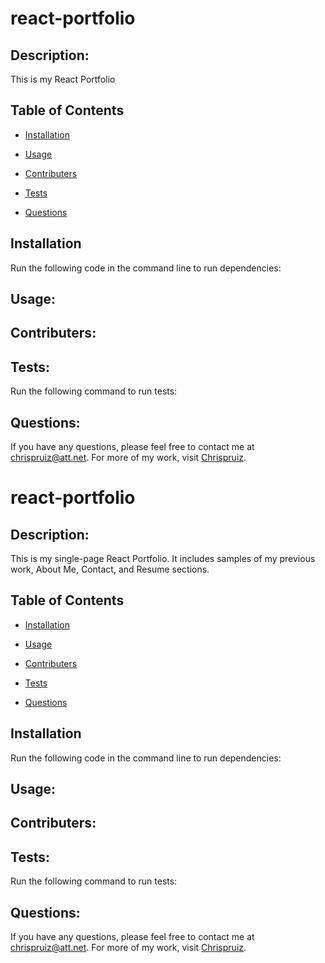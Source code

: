 # react-portfolio
  
  ## Description: 
  This is my React Portfolio
  ## Table of Contents
  * [Installation](#installation) 
  * [Usage](#usage)
  * [Contributers](#contributers)
  
  * [Tests](#tests)
  * [Questions](#questions)
  ## Installation
  Run the following code in the command line to run dependencies:
  
  ## Usage:
  
  ## Contributers:
  
  ## Tests:
  Run the following command to run tests:
  
  
  ## Questions:
  If you have any questions, please feel free to contact me at chrispruiz@att.net. For more of my work, visit [Chrispruiz](https://github.com/Chrispruiz).
# react-portfolio
  
  ## Description: 
  This is my single-page React Portfolio. It includes samples of my previous work, About Me, Contact, and Resume sections.
  ## Table of Contents
  * [Installation](#installation) 
  * [Usage](#usage)
  * [Contributers](#contributers)
  
  * [Tests](#tests)
  * [Questions](#questions)
  ## Installation
  Run the following code in the command line to run dependencies:
  
  ## Usage:
  
  ## Contributers:
  
  ## Tests:
  Run the following command to run tests:
  
  
  ## Questions:
  If you have any questions, please feel free to contact me at chrispruiz@att.net. For more of my work, visit [Chrispruiz](https://github.com/Chrispruiz).
